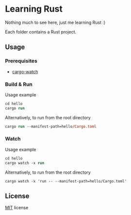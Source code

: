 # Learning Rust

Nothing much to see here, just me learning Rust :)

Each folder contains a Rust project.

## Usage

### Prerequisites

- [cargo-watch](https://crates.io/crates/cargo-watch)

### Build & Run

Usage example

```ps
cd hello
cargo run
```

Alternatively, to run from the root directory

```ps
cargo run --manifest-path=hello/Cargo.toml
``` 

### Watch

Usage example

```ps
cd hello
cargo watch -x run
```

Alternatively, to run from the root directory

```
cargo watch -x 'run -- --manifest-path=hello/Cargo.toml'
```

## License

[MIT](./LICENSE) license
